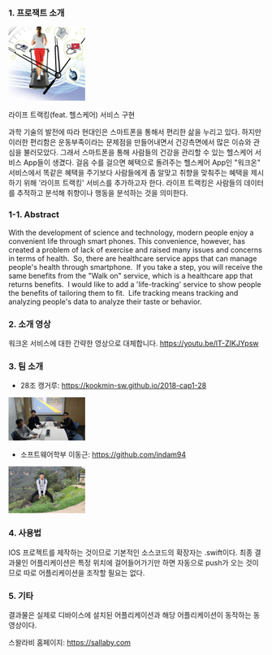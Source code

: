 ### 1. 프로잭트 소개

<img src=./doc/intro/health_care.jpg width="30%" height="30%">

라이프 트랙킹(feat. 헬스케어) 서비스 구현

과학 기술의 발전에 따라 현대인은 스마트폰을 통해서 편리한 삶을 누리고 있다.
하지만 이러한 편리함은 운동부족이라는 문제점을 만들어내면서 건강측면에서 많은 이슈와 관심을 불러모았다.
 그래서 스마트폰을 통해 사람들의 건강을 관리할 수 있는 헬스케어 서비스 App들이 생겼다.
 걸음 수를 걸으면 혜택으로 돌려주는 헬스케어 App인 "워크온" 서비스에서 똑같은 혜택을 주기보다
 사람들에게 좀 알맞고 취향을 맞춰주는 혜택을 제시하기 위해 '라이프 트랙킹' 서비스를 추가하고자 한다.
 라이프 트랙킹은 사람들의 데이터를 추적하고 분석해 취향이나 행동을 분석하는 것을 의미한다.
 
### 1-1. Abstract
 With the development of science and technology, modern people enjoy a convenient life through smart phones.
 This convenience, however, has created a problem of lack of exercise and raised many issues and concerns in terms of health.
 So, there are healthcare service apps that can manage people's health through smartphone.
 If you take a step, you will receive the same benefits from the "Walk on" service, which is a healthcare app that returns benefits.
 I would like to add a 'life-tracking' service to show people the benefits of tailoring them to fit.
 Life tracking means tracking and analyzing people's data to analyze their taste or behavior.
  
### 2. 소개 영상

워크온 서비스에 대한 간략한 영상으로 대체합니다.
https://youtu.be/lT-ZIKJYpsw

### 3. 팀 소개

- 28조 캥거루: https://kookmin-sw.github.io/2018-cap1-28

<img src=./doc/intro/swallaby.JPG width="30%" height="30%">

- 소프트웨어학부 이동근: https://github.com/indam94

<img src=./doc/intro/LEEDONGGUN.jpeg width="30%" height="30%">

### 4. 사용법

IOS 프로젝트를 제작하는 것이므로 기본적인 소스코드의 확장자는 .swift이다.
최종 결과물인 어플리케이션은 특정 위치에 걸어들어가기만 하면
자동으로 push가 오는 것이므로 따로 어플리케이션을 조작할 필요는 없다.

### 5. 기타

결과물은 실제로 디바이스에 설치된 어플리케이션과 해당 어플리케이션이 동작하는 동영상이다.

스왈라비 홈페이지: https://sallaby.com
